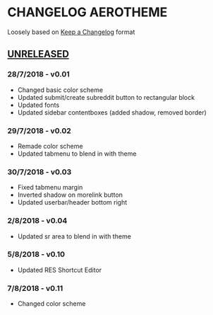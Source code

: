 # CHANGELOG AEROTHEME

Loosely based on [Keep a Changelog](https://keepachangelog.com/en/1.0.0/) format

## [UNRELEASED](https://www.reddit.com/r/CssTest111/)
### 28/7/2018 - v0.01
  - Changed basic color scheme
  - Updated submit/create subreddit button to rectangular block
  - Updated fonts
  - Updated sidebar contentboxes (added shadow, removed border)
### 29/7/2018 - v0.02
  - Remade color scheme
  - Updated tabmenu to blend in with theme
### 30/7/2018 - v0.03
  - Fixed tabmenu margin
  - Inverted shadow on morelink button
  - Updated userbar/header bottom right
### 2/8/2018 - v0.04
  - Updated sr area to blend in with theme
### 5/8/2018 - v0.10
  - Updated RES Shortcut Editor
### 7/8/2018 - v0.11
  - Changed color scheme
